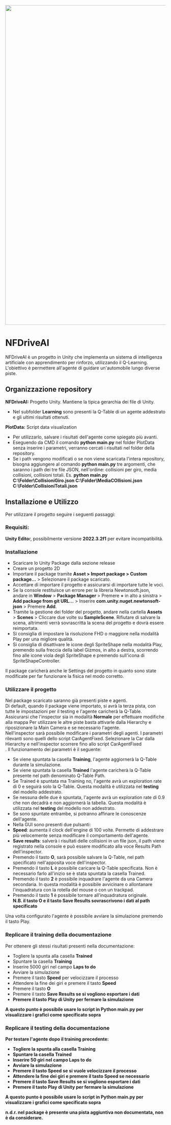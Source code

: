<p align="center"><img src="https://github.com/nf0101/NFDriveAI/blob/main/Slide.png?raw=true" width="1000"></p>

# NFDriveAI

NFDriveAI è un progetto in Unity che implementa un sistema di intelligenza artificiale con apprendimento per rinforzo, utilizzando il Q-Learning. L'obiettivo è permettere all'agente di guidare un'automobile lungo diverse piste.

## Organizzazione repository
<b>NFDriveAI:</b> Progetto Unity. Mantiene la tipica gerarchia dei file di Unity. </br>
* Nel subfolder <b>Learning</b> sono presenti la Q-Table di un agente addestrato e gli ultimi risultati ottenuti. </br>

<b>PlotData:</b> Script data visualization
* Per utilizzarlo, salvare i risultati dell'agente come spiegato più avanti.
* Eseguendo da CMD il comando <b>python main.py</b> nel folder PlotData senza inserire i parametri, verranno cercati i risultati nel folder della repository.
* Se i path vengono modificati o se non viene scaricata l'intera repository, bisogna aggiungere al comando <b>python main.py</b> tre argomenti, che saranno i path dei tre file JSON, nell'ordine: collisioni per giro, media collisioni, collisioni totali. Es. <b>python main.py C:\Folder\CollisioniGiro.json C:\Folder\MediaCOllisioni.json C:\Folder\CollisioniTotali.json </b>

## Installazione e Utilizzo
Per utilizzare il progetto seguire i seguenti passaggi:
### Requisiti:
<b>Unity Edito</b>r, possibilmente versione <b>2022.3.2f1</b> per evitare incompatibilità.
### Installazione
* Scaricare lo Unity Package dalla sezione release
* Creare un progetto 2D
* Importare il package tramite <b>Asset > Import package > Custom package...</b> > Selezionare il package scaricato.
* Accettare di importare il progetto e assicurarsi di importare tutte le voci.
* Se la console restituisce un errore per la libreria Newtonsoft.json, andare in <b>Window</b> > <b>Package Manager</b> > Premere <b>+</b> in alto a sinistra > <b>Add package from git URL...</b> > Inserire <b>com.unity.nuget.newtonsoft-json</b> > Premere <b>Add</b>.
* Tramite la gestione dei folder del progetto, andare nella cartella <b>Assets</b> > <b>Scenes</b> > Cliccare due volte su <b>SampleScene</b>. Rifiutare di salvare la scena, altrimenti verrà sovrascritta la scena del progetto e dovrà essere reimportata.
* Si consiglia di impostare la risoluzione FHD o maggiore nella modalità Play per una migliore qualità.
* Si consiglia di disattivare le icone degli SpriteShape nella modalità Play, premendo sulla freccia della label Gizmos, in alto a destra, scorrendo fino alle icone viola degli SpriteShape e premendo sull'icona di SpriteShapeController. 

Il package caricherà anche le Settings del progetto in quanto sono state modificate per far funzionare la fisica nel modo corretto. 
### Utilizzare il progetto
Nel package scaricato saranno già presenti piste e agenti.</br>
Di default, quando il package viene importato, si avrà la terza pista, con tutte le impostazioni per il testing e l'agente caricherà la Q-Table.</br>
Assicurarsi che l'inspector sia in modalità <b>Normale</b> per effettuare modifiche alla mappa 
Per utilizzare le altre piste basta attivarle dalla Hierarchy e riposizionare la Main Camera e se necessario l'agente.</br>
Nell'inspector sarà possibile modificare i parametri degli agenti. I parametri rilevanti sono quelli dello script CarAgentFixed. Selezionare la Car dalla Hierarchy e nell'inspector scorrere fino allo script CarAgentFixed</br>.
Il funzionamento dei parametri è il seguente:</br>
* Se viene spuntata la casella <b>Training</b>, l'agente aggiornerà la Q-Table durante la simulazione.</br>
* Se viene spuntata la casella <b>Trained</b> l'agente caricherà la Q-Table presente nel path denominato Q-Table Path.</br>
* Se Trained è spuntata ma Training no, l'agente avrà un exploration rate di 0 e seguirà solo la Q-Table. Questa modalità è utilizzata nel <b>testing</b> del modello addestrato.</br>
* Se nessuna delle due è spuntata, l'agente avrà un exploration rate di 0.9 che non decadrà e non aggiornerà la tabella. Questa modalità è utilizzata nel <b>testing</b> del modello non addestrato.</br>
* Se sono spuntate entrambe, si potranno affinare le conoscenze dell'agente.</br>
* Nella GUI sono presenti due pulsanti:</br>
* <b>Speed</b>: aumenta il clock dell'engine di 100 volte. Permette di addestrare più velocemente senza modificare il comportamento dell'agente.</br>
* <b>Save results</b>: salverà i risultati delle collisioni in un file json, il path viene registrato nella console e può essere modificato alla voce Results Path dell'inspector.</br>
* Premendo il tasto <b>O</b>, sarà possibile salvare la Q-Table, nel path specificato nell'apposita voce dell'inspector.</br>
* Premendo il tasto <b>L</b> è possibile caricare la Q-Table specificata. Non è necessario farlo all'inizio se è stata spuntata la casella Trained.</br>
* Premendo il tasto <b>2</b> è possibile inquadrare l'agente da una Camera secondaria. In questa modalità è possibile avvicinare o allontanare l'inquadratura con la rotella del mouse o con un trackpad.</br>
* Premendo il tasto <b>1</b> è possibile tornare all'inquadratura originale.</br>
<b>N.B. il tasto O e il tasto Save Results sovrascrivono i dati al path specificato</b>

Una volta configurato l'agente è possibile avviare la simulazione premendo il tasto Play.

### Replicare il training della documentazione
Per ottenere gli stessi risultati presenti nella documentazione:
* Togliere la spunta alla casella <b>Trained</b>
* Spuntare la casella <b>Training</b>
* Inserire 5000 giri nel campo <b>Laps to do</b>
* Avviare la simulazione
* Premere il tasto <b>Speed</b> per velocizzare il processo
* Attendere la fine dei giri e premere il tasto <b>Speed</b>
* Premere il tasto <b>O</b>
* Premere il tasto <b>Save Results<b></b> se si vogliono esportare i dati
* Premere il tasto <b>Play</b> di Unity per fermare la simulazione

A questo punto è possibile usare lo script in Python main.py per visualizzare i grafici come specificato sopra

### Replicare il testing della documentazione
Per testare l'agente dopo il training precedente:
* Togliere la spunta alla casella <b>Training</b>
* Spuntare la casella <b>Trained</b>
* Inserire 50 giri nel campo <b>Laps to do</b>
* Avviare la simulazione
* Premere il tasto <b>Speed</b> se si vuole velocizzare il processo
* Attendere la fine dei giri e premere il tasto <b>Speed</b> se necessario
* Premere il tasto <b>Save Results<b></b> se si vogliono esportare i dati
* Premere il tasto <b>Play</b> di Unity per fermare la simulazione

A questo punto è possibile usare lo script in Python main.py per visualizzare i grafici come specificato sopra

n.d.r. nel package è presente una pista aggiuntiva non documentata, non è da considerare.
